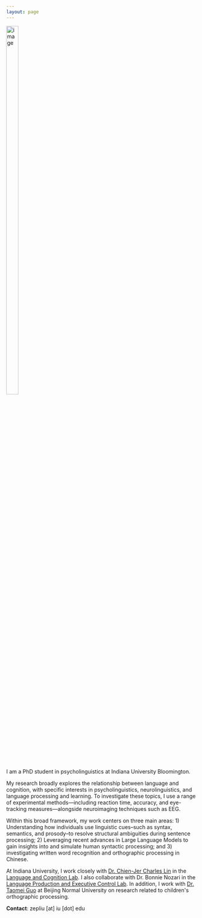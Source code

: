 ```yaml
---
layout: page
---
```

<img src="https://zepliu.github.io/assets/image/pic1.png" alt="image" width="25%" height="50%">

I am a PhD student in psycholinguistics at Indiana University Bloomington. 

My research broadly explores the relationship between language and cognition, with specific interests in psycholinguistics, neurolinguistics, and language processing and learning. To investigate these topics, I use a range of experimental methods—including reaction time, accuracy, and eye-tracking measures—alongside neuroimaging techniques such as EEG.

Within this broad framework, my work centers on three main areas: 1) Understanding how individuals use linguistic cues–such as syntax, semantics, and prosody–to resolve structural ambiguities during sentence processing; 2) Leveraging recent advances in Large Language Models to gain insights into and simulate human syntactic processing; and 3) investigating written word recognition and orthographic processing in Chinese. 

At Indiana University, I work closely with <a href="https://sites.google.com/view/chienjerlin/home" target="_blank">Dr. Chien-Jer Charles Lin</a> in the <a href="https://sites.google.com/view/language-and-cognition/home" target="_blank">Language and Cognition Lab</a>. I also collaborate with Dr. Bonnie Nozari in the <a href="https://www.nozarilab.com" target="_blank">Language Production and Executive Control Lab</a>. In addition, I work with <a href="https://brain.bnu.edu.cn/English/Faculty/CurrentFaculty/Gzz/d7ea1219c8074270bba5c736af040ba7.htm" target="_blank">Dr. Taomei Guo</a> at Beijing Normal University on research related to children's orthographic processing.

**Contact**: zepliu [at] iu [dot] edu










